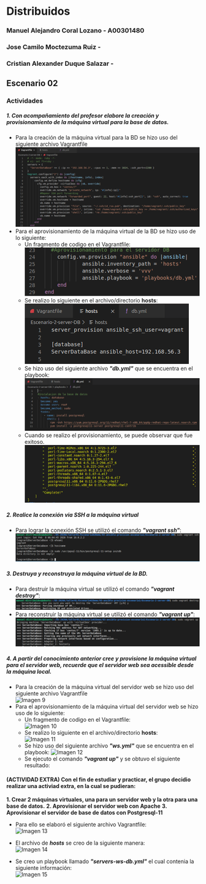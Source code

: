 # Distribuidos

### Manuel Alejandro Coral Lozano - A00301480
### Jose Camilo Moctezuma Ruiz - 
### Cristian Alexander Duque Salazar - 

## Escenario 02  

### Actividades

##### 1. Con acompañamiento del profesor elabore la creación y provisionamiento de la máquina virtual para la base de datos.  

+ Para la creación de la máquina virtual para la BD se hizo uso del siguiente archivo Vagrantfile  
![Imagen 1](https://raw.githubusercontent.com/ManuelCoral1998/Distribuidos-Taller01/master/images/creacion-vm-DB-vagrantfile.PNG)  
+ Para el aprovisionamiento de la máquina virtual de la BD se hizo uso de lo siguiente: 
  * Un fragmento de codigo en el Vagrantfile:  
  ![Imagen 2](https://raw.githubusercontent.com/ManuelCoral1998/Distribuidos-Taller01/master/images/fragmento-ansible-vagrantfile.PNG)
  * Se realizo lo siguiente en el archivo/directorio **hosts**:  
  ![Imagen 3](https://raw.githubusercontent.com/ManuelCoral1998/Distribuidos-Taller01/master/images/hosts.PNG)
  * Se hizo uso del siguiente archivo ***"db.yml"*** que se encuentra en el playbook:  
  ![Imagen 4](https://raw.githubusercontent.com/ManuelCoral1998/Distribuidos-Taller01/master/images/ansible-yml-instalarDB.PNG)  
  * Cuando se realizo el provisionamiento, se puede observar que fue exitoso.  
  ![Imagen 5](https://raw.githubusercontent.com/ManuelCoral1998/Distribuidos-Taller01/master/images/instalacion-db-completa.PNG)  
    
##### 2. Realice la conexión via SSH a la máquina virtual
 
+ Para lograr la conexión SSH se utilizó el comando ***"vagrant ssh"***:  
![Imagen 6](https://raw.githubusercontent.com/ManuelCoral1998/Distribuidos-Taller01/master/images/prueba-ssh-db-instalada.PNG)

##### 3. Destruya y reconstruya la máquina virtual de la BD.

+ Para destruir la máquina virtual se utilizó el comando ***"vagrant destroy"***:  
![Imagen 7](https://raw.githubusercontent.com/ManuelCoral1998/Distribuidos-Taller01/master/images/destroy-vm-db.PNG)
+ Para reconstruir la máquina virtual se utilizó el comando ***"vagrant up"***:
![Imagen 8](https://raw.githubusercontent.com/ManuelCoral1998/Distribuidos-Taller01/master/images/up-vm-db.PNG)

##### 4. A partir del conocimiento anterior cree y provisione la máquina virtual para el servidor web, recuerde que el servidor web sea acessible desde la máquina local.

+ Para la creación de la máquina virtual del servidor web se hizo uso del siguiente archivo Vagrantfile  
![Imagen 9]()
+ Para el aprovisionamiento de la máquina virtual del servidor web se hizo uso de lo siguiente: 
  * Un fragmento de codigo en el Vagrantfile:  
  ![Imagen 10]()
  * Se realizo lo siguiente en el archivo/directorio **hosts**:  
  ![Imagen 11]()
  * Se hizo uso del siguiente archivo ***"ws.yml"*** que se encuentra en el playbook:
  ![Imagen 12]()
  * Se ejecuto el comando ***"vagrant up"*** y se obtuvo el siguiente resultado:  

#### (ACTIVIDAD EXTRA) Con el fin de estudiar y practicar, el grupo decidio realizar una activiad extra, en la cual se pudieran:
**1. Crear 2 máquinas virtuales, una para un servidor web y la otra para una base de datos.**
**2. Aprovisionar el servidor web con Apache**
**3. Aprovisionar el servidor de base de datos con Postgresql-11**

+ Para ello se elaboró el siguiente archivo Vagrantfile:  
![Imagen 13]()  

+ El archivo de ***hosts*** se creo de la siguiente manera:  
![Imagen 14]()  

+ Se creo un playbook llamado ***"servers-ws-db.yml"*** el cual contenia la siguiente información:  
![Imagen 15]()
